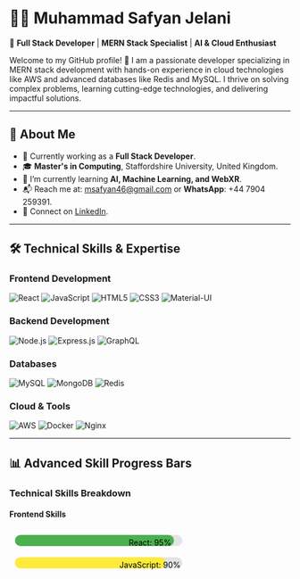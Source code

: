 # 👨‍💻 Muhammad Safyan Jelani

🌟 **Full Stack Developer** | **MERN Stack Specialist** | **AI & Cloud Enthusiast**

Welcome to my GitHub profile! 🚀 I am a passionate developer specializing in MERN stack development with hands-on experience in cloud technologies like AWS and advanced databases like Redis and MySQL. I thrive on solving complex problems, learning cutting-edge technologies, and delivering impactful solutions.

---

## 🚀 About Me

- 🏢 Currently working as a **Full Stack Developer**.
- 🎓 **Master's in Computing**, Staffordshire University, United Kingdom.
- 🌱 I’m currently learning **AI, Machine Learning, and WebXR**.
- 📬 Reach me at: [msafyan46@gmail.com](mailto:msafyan46@gmail.com) or **WhatsApp**: +44 7904 259391.
- 💼 Connect on [LinkedIn](https://linkedin.com/in/syamehar46).

---

## 🛠️ Technical Skills & Expertise

### Frontend Development
![React](https://img.shields.io/badge/React-95%25-brightgreen?style=for-the-badge)
![JavaScript](https://img.shields.io/badge/JavaScript-90%25-yellow?style=for-the-badge)
![HTML5](https://img.shields.io/badge/HTML5-95%25-orange?style=for-the-badge)
![CSS3](https://img.shields.io/badge/CSS3-90%25-blue?style=for-the-badge)
![Material-UI](https://img.shields.io/badge/Material--UI-80%25-purple?style=for-the-badge)

### Backend Development
![Node.js](https://img.shields.io/badge/Node.js-90%25-brightgreen?style=for-the-badge)
![Express.js](https://img.shields.io/badge/Express.js-85%25-lightgrey?style=for-the-badge)
![GraphQL](https://img.shields.io/badge/GraphQL-80%25-red?style=for-the-badge)

### Databases
![MySQL](https://img.shields.io/badge/MySQL-85%25-orange?style=for-the-badge)
![MongoDB](https://img.shields.io/badge/MongoDB-90%25-green?style=for-the-badge)
![Redis](https://img.shields.io/badge/Redis-70%25-red?style=for-the-badge)

### Cloud & Tools
![AWS](https://img.shields.io/badge/AWS-75%25-yellow?style=for-the-badge)
![Docker](https://img.shields.io/badge/Docker-70%25-blue?style=for-the-badge)
![Nginx](https://img.shields.io/badge/Nginx-80%25-brightgreen?style=for-the-badge)

---

## 📊 Advanced Skill Progress Bars

### Technical Skills Breakdown

#### Frontend Skills

<svg width="100%" height="40">
  <rect x="10" y="10" width="300" height="20" rx="10" ry="10" fill="#e4e4e4"></rect>
  <rect x="10" y="10" width="285" height="20" rx="10" ry="10" fill="#4caf50"></rect>
  <text x="50%" y="25" fill="#000" font-size="14" text-anchor="middle" alignment-baseline="middle">React: 95%</text>
</svg>
<svg width="100%" height="40">
  <rect x="10" y="10" width="300" height="20" rx="10" ry="10" fill="#e4e4e4"></rect>
  <rect x="10" y="10" width="270" height="20" rx="10" ry="10" fill="#ffeb3b"></rect>
  <text x="50%" y="25" fill="#000" font-size="14" text-anchor="middle" alignment-baseline="middle">JavaScript: 90%</text>
</svg>
